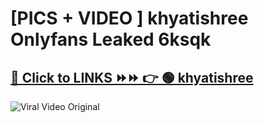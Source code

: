 
 # [PICS + VIDEO ] khyatishree Onlyfans Leaked 6ksqk

## <h2><a href="https://clipsfans.com/khyatishree&ref=git">🔗 Click to LINKS ⏩⏩ 👉 🟢 khyatishree </a></h2>

<a href="https://clipsfans.com/khyatishree&ref=git" rel="nofollow" data-target="animated-image.originalLink"><img src="https://i.ibb.co.com/xMMVF88/686577567.gif" alt="Viral Video Original" style="max-width: 100%; display: inline-block;" data-target="animated-image.originalImage"></a>

